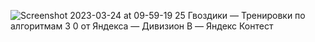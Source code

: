 ![Screenshot 2023-03-24 at 09-59-19 25  Гвоздики — Тренировки по алгоритмам 3 0 от Яндекса — Дивизион B — Яндекс Контест](https://user-images.githubusercontent.com/88425424/227448392-aeff9474-8482-467f-97a4-a36ed7be83e8.png)
